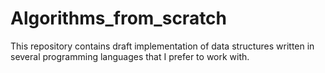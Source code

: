 # Algorithms_from_scratch

This repository contains draft implementation of data structures written in several programming languages that I prefer to work with.

